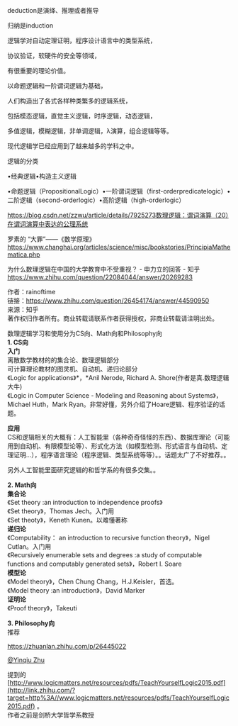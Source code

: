 
deduction是演绎、推理或者推导


归纳是induction

逻辑学对自动定理证明，程序设计语言中的类型系统，

协议验证，软硬件的安全等领域，

有很重要的理论价值。



以命题逻辑和一阶谓词逻辑为基础，

人们构造出了各式各样种类繁多的逻辑系统，

包括模态逻辑，直觉主义逻辑，时序逻辑，动态逻辑，

多值逻辑，模糊逻辑，非单调逻辑，λ演算，组合逻辑等等。



现代逻辑学已经应用到了越来越多的学科之中。




逻辑的分类

•经典逻辑•构造主义逻辑


•命题逻辑（PropositionalLogic）•一阶谓词逻辑（first-orderpredicatelogic）•二阶逻辑（second-orderlogic）•高阶逻辑（high-orderlogic）










https://blog.csdn.net/zzwu/article/details/7925273数理逻辑：谓词演算（20）在谓词演算中表达的公理系统

罗素的 “大罪”——《数学原理》
https://www.changhai.org/articles/science/misc/bookstories/PrincipiaMathematica.php

为什么数理逻辑在中国的大学教育中不受重视？ \- 申力立的回答 \- 知乎 https://www.zhihu.com/question/22084044/answer/20269283


作者：rainoftime  
链接：https://www.zhihu.com/question/26454174/answer/44590950  
来源：知乎  
著作权归作者所有。商业转载请联系作者获得授权，非商业转载请注明出处。  
  

数理逻辑学习和使用分为CS向、Math向和Philosophy向  
**1\. CS向**  
**入门**  
离散数学教材的的集合论、数理逻辑部分  
可计算理论教材的图灵机、自动机、递归论部分  
《Logic for applications》*，*Anil Nerode, Richard A. Shore(作者是真.数理逻辑大牛)  
《Logic in Computer Science - Modeling and Reasoning about Systems》，Michael Huth，Mark Ryan。非常好懂，另外介绍了Hoare逻辑、程序验证的话题。

**应用**  
CS和逻辑相关的大概有：人工智能里（各种奇奇怪怪的东西）、数据库理论（可能用到自动机、有限模型论等）、形式化方法（如模型检测、形式语言与自动机、定理证明...），程序语言理论（程序逻辑、类型系统等等）。。话题太广了不好推荐。。

另外人工智能里面研究逻辑的和哲学系的有很多交集。。

**2\. Math向**  
**集合论**  
《Set theory :an introduction to independence proofs》  
《Set theory》，Thomas Jech。入门用  
《Set theoty》，Keneth Kunen。以难懂著称  
**递归论**  
《Computability： an introduction to recursive function theory》，Nigel Cutlan。入门用  
《Recursively enumerable sets and degrees :a study of computable functions and computably generated sets》，Robert I. Soare  
**模型论**  
《Model theory》，Chen Chung Chang，H.J.Keisler，首选。  
《Model theory :an introduction》，David Marker  
**证明论**  
《Proof theory》，Takeuti

**3\. Philosophy向**  
推荐


https://zhuanlan.zhihu.com/p/26445022


[@Yinqiu Zhu](//www.zhihu.com/people/54c2c84259da21906a400dc85166cb46)

提到的[http://www.logicmatters.net/resources/pdfs/TeachYourselfLogic2015.pdf](http://link.zhihu.com/?target=http%3A//www.logicmatters.net/resources/pdfs/TeachYourselfLogic2015.pdf) 。  
作者之前是剑桥大学哲学系教授





































